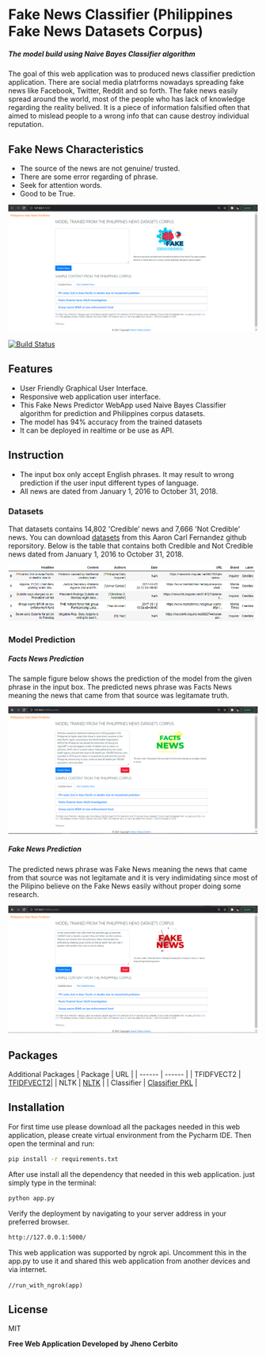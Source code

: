 # Fake News Classifier (Philippines Fake News Datasets Corpus) 
##### _The model build using Naive Bayes Classifier algorithm_

The goal of this web application was to produced news classifier prediction application. There are social media platrforms nowadays spreading fake news like Facebook, Twitter, Reddit and so forth. The fake news easily spread around the world, most of the people who has lack of knowledge regarding the reality belived. It is a piece of information falsified often that aimed to mislead people to a wrong info that can cause destroy individual reputation.
## Fake News Characteristics

- The source of the news are not genuine/ trusted.
- There are some error regarding of phrase.
- Seek for attention words.
- Good to be True.

[![N|Solid](https://github.com/Senpaixyz/FakeNewsClassifier/blob/master/images/landingpage.PNG?raw=true)](https://github.com/Senpaixyz/FakeNewsClassifier/blob/master/images/landingpage.PNG)

[![Build Status](https://travis-ci.org/joemccann/dillinger.svg?branch=master)](https://github.com/Senpaixyz/faceEmotion-classifierr)
## Features

- User Friendly Graphical User Interface.
- Responsive web application user interface.
- This Fake News Predictor WebApp used Naive Bayes Classifier algorithm for prediction and Philippines corpus datasets.
- The model has 94% accuracy from the trained datasets
- It can be deployed in realtime or be use as API.

## Instruction

- The input box only accept English phrases. It may result to wrong prediction if the user input different types of language.
- All news are dated from January 1, 2016 to October 31, 2018.


### Datasets

That datasets contains 14,802 'Credible' news and 7,666 'Not Credible' news. You can download [datasets](https://github.com/aaroncarlfernandez/Philippine-Fake-News-Corpus) from this Aaron Carl Fernandez github reporsitory. Below is the table that contains both Credible and Not Credible news dated from January 1, 2016 to October 31, 2018.

[![N|Datasets](https://github.com/Senpaixyz/FakeNewsClassifier/blob/master/images/datasets.PNG?raw=true)](https://github.com/Senpaixyz/FakeNewsClassifier/blob/master/images/datasets.PNG)

### Model Prediction
##### Facts News Prediction
The sample figure below shows the prediction of the model from the given phrase in the input box. The predicted news phrase was Facts News meaning the news that came from that source was legitamate truth.

[![N|Facts News](https://github.com/Senpaixyz/FakeNewsClassifier/blob/master/images/facts_news.PNG?raw=true)](https://github.com/Senpaixyz/FakeNewsClassifier/blob/master/images/facts_news.PNG)

##### Fake News Prediction
The predicted news phrase was Fake News meaning the news that came from that source was not legitamate and it is very indimidating since most of the Pilipino believe on the Fake News easily without proper doing some research.

[![N|Fake News](https://github.com/Senpaixyz/FakeNewsClassifier/blob/master/images/fake_news.PNG?raw=true)](https://github.com/Senpaixyz/FakeNewsClassifier/blob/master/images/fake_news.PNG)

## Packages
Additional Packages
| Package | URL |
| ------ | ------ |
| TFIDFVECT2 | [TFIDFVECT2](https://github.com/Senpaixyz/FakeNewsClassifier/blob/master/model/tfidfvect2.pkl)|
| NLTK | [NLTK](https://www.nltk.org/data.html) |
| Classifier | [Classifier PKL](https://github.com/Senpaixyz/FakeNewsClassifier/blob/master/model/classifier.pkl) |

## Installation

For first time use please download all the packages needed in this web application, please create virtual environment from the Pycharm IDE. Then open the terminal and run:

```sh
pip install -r requirements.txt
```
After use install all the dependency that needed in this web application. just simply type in the terminal:

```sh
python app.py
```
Verify the deployment by navigating to your server address in
your preferred browser.

```sh
http://127.0.0.1:5000/
```
This web application was supported by ngrok api. Uncomment this in the app.py to use it and shared this web application from another devices and via internet.

`//run_with_ngrok(app)`

## License

MIT

**Free Web Application Developed by Jheno Cerbito**

